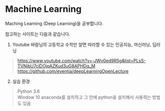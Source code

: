 # Machine Learning

Maching Learning (Deep Learning)을 공부합니다. 

참고하는 사이트는 다음과 같습니다.

1) Youtube 바람님의 고등학교 수학만 알면 따라할 수 있는 인공지능, 머신러닝, 딥러닝
> https://www.youtube.com/watch?v=-JWv0ed9R5g&list=PLsS-TVNjbU7clDOjpAZKud3uG8APHDq_M 
> https://github.com/eventia/deepLearningOpenLecture

2) 실습 환경
> Python 3.6  
> Window 10
> anaconda를 설치하고 그 안에 python을 설치해서 사용하는 방법도 있음
